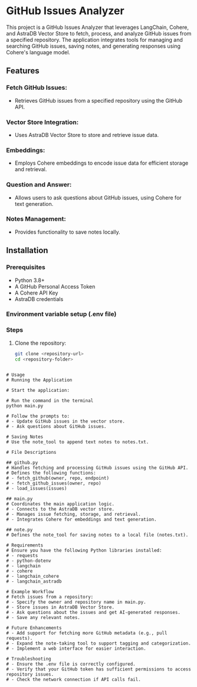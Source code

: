 # GitHub Issues Analyzer

This project is a GitHub Issues Analyzer that leverages LangChain, Cohere, and AstraDB Vector Store to fetch, process, and analyze GitHub issues from a specified repository. The application integrates tools for managing and searching GitHub issues, saving notes, and generating responses using Cohere's language model.

## Features

### Fetch GitHub Issues:
- Retrieves GitHub issues from a specified repository using the GitHub API.

### Vector Store Integration:
- Uses AstraDB Vector Store to store and retrieve issue data.

### Embeddings:
- Employs Cohere embeddings to encode issue data for efficient storage and retrieval.

### Question and Answer:
- Allows users to ask questions about GitHub issues, using Cohere for text generation.

### Notes Management:
- Provides functionality to save notes locally.

## Installation

### Prerequisites
- Python 3.8+
- A GitHub Personal Access Token
- A Cohere API Key
- AstraDB credentials

### Environment variable setup (.env file)

### Steps
1. Clone the repository:
   ```bash
   git clone <repository-url>
   cd <repository-folder>

```

# Usage
# Running the Application

# Start the application:

# Run the command in the terminal
python main.py

# Follow the prompts to:
# - Update GitHub issues in the vector store.
# - Ask questions about GitHub issues.

# Saving Notes
# Use the note_tool to append text notes to notes.txt.

# File Descriptions

## github.py
# Handles fetching and processing GitHub issues using the GitHub API.
# Defines the following functions:
# - fetch_github(owner, repo, endpoint)
# - fetch_github_issues(owner, repo)
# - load_issues(issues)

## main.py
# Coordinates the main application logic.
# - Connects to the AstraDB vector store.
# - Manages issue fetching, storage, and retrieval.
# - Integrates Cohere for embeddings and text generation.

## note.py
# Defines the note_tool for saving notes to a local file (notes.txt).

# Requirements
# Ensure you have the following Python libraries installed:
# - requests
# - python-dotenv
# - langchain
# - cohere
# - langchain_cohere
# - langchain_astradb

# Example Workflow
# Fetch issues from a repository:
# - Specify the owner and repository name in main.py.
# - Store issues in AstraDB Vector Store.
# - Ask questions about the issues and get AI-generated responses.
# - Save any relevant notes.

# Future Enhancements
# - Add support for fetching more GitHub metadata (e.g., pull requests).
# - Expand the note-taking tool to support tagging and categorization.
# - Implement a web interface for easier interaction.

# Troubleshooting
# - Ensure the .env file is correctly configured.
# - Verify that your GitHub token has sufficient permissions to access repository issues.
# - Check the network connection if API calls fail.
